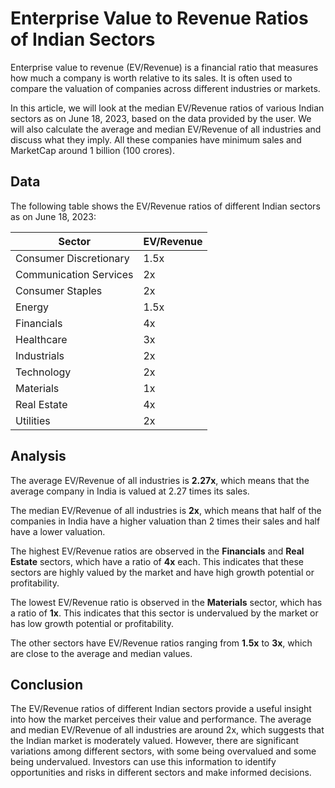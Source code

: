 # Enterprise Value to Revenue Ratios of Indian Sectors

Enterprise value to revenue (EV/Revenue) is a financial ratio that measures how much a company is worth relative to its sales. It is often used to compare the valuation of companies across different industries or markets.

In this article, we will look at the median EV/Revenue ratios of various Indian sectors as on June 18, 2023, based on the data provided by the user. We will also calculate the average and median EV/Revenue of all industries and discuss what they imply. All these companies have minimum sales and MarketCap around 1 billion (100 crores).

## Data

The following table shows the EV/Revenue ratios of different Indian sectors as on June 18, 2023:

| Sector | EV/Revenue |
| --- | --- |
| Consumer Discretionary | 1.5x |
| Communication Services | 2x |
| Consumer Staples | 2x |
| Energy | 1.5x |
| Financials | 4x |
| Healthcare | 3x |
| Industrials | 2x |
| Technology | 2x |
| Materials | 1x |
| Real Estate | 4x |
| Utilities | 2x |

## Analysis

The average EV/Revenue of all industries is **2.27x**, which means that the average company in India is valued at 2.27 times its sales.

The median EV/Revenue of all industries is **2x**, which means that half of the companies in India have a higher valuation than 2 times their sales and half have a lower valuation.

The highest EV/Revenue ratios are observed in the **Financials** and **Real Estate** sectors, which have a ratio of **4x** each. This indicates that these sectors are highly valued by the market and have high growth potential or profitability.

The lowest EV/Revenue ratio is observed in the **Materials** sector, which has a ratio of **1x**. This indicates that this sector is undervalued by the market or has low growth potential or profitability.

The other sectors have EV/Revenue ratios ranging from **1.5x** to **3x**, which are close to the average and median values.

## Conclusion

The EV/Revenue ratios of different Indian sectors provide a useful insight into how the market perceives their value and performance. The average and median EV/Revenue of all industries are around 2x, which suggests that the Indian market is moderately valued. However, there are significant variations among different sectors, with some being overvalued and some being undervalued. Investors can use this information to identify opportunities and risks in different sectors and make informed decisions.
